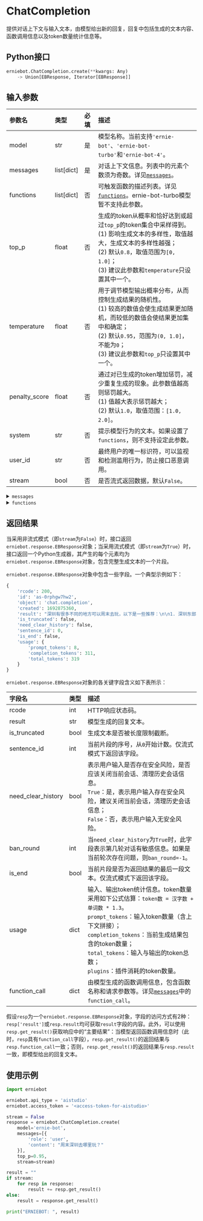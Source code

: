# ChatCompletion

提供对话上下文与输入文本，由模型给出新的回复，回复中包括生成的文本内容、函数调用信息以及token数量统计信息等。

## Python接口

```{.py .copy}
erniebot.ChatCompletion.create(**kwargs: Any)
    -> Union[EBResponse, Iterator[EBResponse]]
```

## 输入参数

| 参数名 | 类型 | 必填 | 描述 |
| :--- | :--- | :------- | :---- |
| model | str | 是 | 模型名称。当前支持`'ernie-bot'`、`'ernie-bot-turbo'`和`'ernie-bot-4'`。 |
| messages | list[dict] | 是 | 对话上下文信息。列表中的元素个数须为奇数。详见[`messages`](#messages)。 |
| functions | list[dict] | 否 | 可触发函数的描述列表。详见[`functions`](#functions)。ernie-bot-turbo模型暂不支持此参数。 |
| top_p | float | 否 | 生成的token从概率和恰好达到或超过`top_p`的token集合中采样得到。 <br>(1) 影响生成文本的多样性，取值越大，生成文本的多样性越强； <br>(2) 默认`0.8`，取值范围为`[0, 1.0]`； <br>(3) 建议此参数和`temperature`只设置其中一个。 |
| temperature | float | 否 | 用于调节模型输出概率分布，从而控制生成结果的随机性。 <br>(1) 较高的数值会使生成结果更加随机，而较低的数值会使结果更加集中和确定； <br>(2) 默认`0.95`，范围为`(0, 1.0]`，不能为`0`； <br>(3) 建议此参数和`top_p`只设置其中一个。 |
| penalty_score | float | 否 | 通过对已生成的token增加惩罚，减少重复生成的现象。此参数值越高则惩罚越大。 <br>(1) 值越大表示惩罚越大； <br>(2) 默认`1.0`，取值范围：`[1.0, 2.0]`。 |
| system | str | 否 | 提示模型行为的文本。如果设置了`functions`，则不支持设定此参数。 |
| user_id | str | 否 | 最终用户的唯一标识符，可以监视和检测滥用行为，防止接口恶意调用。 |
| stream | bool | 否 | 是否流式返回数据，默认`False`。 |

<details>
<summary><code name="messages">messages</code></summary>

`messages`为一个Python list，其中每个元素为一个dict。在如下示例中，为了与模型进行多轮对话，我们将模型的回复结果插入在`messages`中再继续请求：

```{.py .copy}
[
    {
        'role': 'user',
        'content': "你好啊"
    },
    {
        'role': 'assistant',
        'content': "你好，我是文心一言"
    },
    {
        'role': 'user',
        'content': "深圳周末去哪里玩好?"
    }
]
```

`messages`中的每个元素包含如下键值对：

| 键名 | 值类型 | 必填 | 值描述 |
|:--- | :---- | :--- | :---- |
| role | str | 是 | `'user'`表示用户，`'assistant'`表示对话助手，`'function'`表示函数。 |
| content | str or None | 是 | 当`role`不为`'function'`时，表示消息内容，必须设置此参数为非`None`值；当`role`为`'function'`时，表示函数响应参数，可以设置此参数为`None`。 |
| name | str | 否 | 消息的作者。当`role='function'`时，此参数必填，且是`function_call`中的`name`。 |
| function_call | dict | 否 | 由模型生成的函数调用，包含函数名称和请求参数等。 |

`function_call`为一个Python dict，其中包含如下键值对：

| 键名 | 值类型 | 必填 | 值描述 |
|:--- | :---- | :--- | :---- |
| name | str | 是 | 函数名称。 |
| thoughts | str | 否 | 模型思考过程。 |
| arguments | str | 是 | 请求参数。 |

</details>

<details>
<summary><code name="functions">functions</code></summary>

`functions`为一个Python list，其中每个元素为一个dict。示例如下：

```{.py .copy}
[
    {
        'name': 'get_current_temperature',
        'description': "获取指定城市的气温",
        'parameters': {
            'type': 'object',
            'properties': {
                'location': {
                    'type': 'string',
                    'description': "城市名称"
                },
                'unit': {
                    'type': 'string',
                    'enum': [
                        '摄氏度',
                        '华氏度'
                    ]
                }
            },
            'required': [
                'location',
                'unit'
            ]
        },
        'responses': {
            'type': 'object',
            'properties': {
                'temperature': {
                    'type': 'integer',
                    'description': "城市气温"
                },
                'unit': {
                    'type': 'string',
                    'enum': [
                        '摄氏度',
                        '华氏度'
                    ]
                }
            }
        }
    }
]
```

`functions`中的每个元素包含如下键值对：

| 键名 | 值类型 | 必填 | 值描述 |
|:--- | :---- | :--- | :---- |
| name | str | 是 | 函数名称。 |
| description | str | 是 | 对函数功能的描述。 |
| parameters | dict | 是 | 函数请求参数。采用[JSON Schema](https://json-schema.org/)格式。 |
| responses | dict | 否 | 函数响应参数。采用[JSON Schema](https://json-schema.org/)格式。 |
| examples | list[dict] | 否 | 函数调用示例。可提供与`messages`类似的对话上下文信息作为函数调用的例子。一个例子如下：`[{'role': 'user', 'content': "深圳市今天气温如何？"}, {'role': 'assistant', 'content': None, 'function_call': {'name': 'get_current_temperature', 'arguments': '{"location":"深圳市","unit":"摄氏度"}'}}, {'role': 'function', 'name': 'get_current_temperature', 'content': '{"temperature":25,"unit":"摄氏度"}'}]` |
| plugin_id | str | 否 | 标记函数关联的插件，便于数据统计。 |

</details>

## 返回结果

当采用非流式模式（即`stream`为`False`）时，接口返回`erniebot.response.EBResponse`对象；当采用流式模式（即`stream`为`True`）时，接口返回一个Python生成器，其产生的每个元素均为`erniebot.response.EBResponse`对象，包含完整生成文本的一个片段。

`erniebot.response.EBResponse`对象中包含一些字段。一个典型示例如下：

```python
{
    'rcode': 200,
    'id': 'as-0rphgw7hw2',
    'object': 'chat.completion',
    'created': 1692875360,
    'result': "深圳有很多不同的地方可以周末去玩，以下是一些推荐：\n\n1. 深圳东部：深圳东部有着美丽的海滩和壮观的山脉，是进行户外活动和探险的好地方。你可以去大梅沙海滨公园、小梅沙海洋世界、南澳岛等地方。\n2. 深圳中心城区：这里有许多购物中心、美食街、夜市等，可以品尝各种美食，逛街购物。你也可以去世界之窗、深圳华侨城等主题公园。\n3. 深圳西部：深圳西部有许多历史文化名胜和自然风光，比如深圳大学城、蛇口海上世界、南山海岸城等。\n4. 深圳郊区：深圳郊区有许多农业观光园、水果采摘园等，可以体验农家乐和亲近大自然。你可以去光明农场、欢乐田园等地方。\n5. 深圳室内：如果你想在周末找一个室内活动，可以去深圳的博物馆、艺术馆、电影院等，欣赏文化展览或者观看电影。\n\n以上是一些深圳周末游的推荐，你可以根据自己的兴趣和时间来选择合适的地方。",
    'is_truncated': false,
    'need_clear_history': false,
    'sentence_id': 0,
    'is_end': false,
    'usage': {
        'prompt_tokens': 8,
        'completion_tokens': 311,
        'total_tokens': 319
    }
}
```

`erniebot.response.EBResponse`对象的各关键字段含义如下表所示：

| 字段名 | 类型 | 描述 |
| :--- | :---- | :---- |
| rcode | int | HTTP响应状态码。 |
| result | str | 模型生成的回复文本。 |
| is_truncated | bool | 生成文本是否被长度限制截断。 |
| sentence_id | int | 当前片段的序号，从`0`开始计数。仅流式模式下返回该字段。 |
| need_clear_history | bool | 表示用户输入是否存在安全风险，是否应该关闭当前会话、清理历史会话信息。 <br>`True`：是，表示用户输入存在安全风险，建议关闭当前会话，清理历史会话信息； <br>`False`：否，表示用户输入无安全风险。 |
| ban_round | int | 当`need_clear_history`为`True`时，此字段表示第几轮对话有敏感信息。如果是当前轮次存在问题，则`ban_round=-1`。 |
| is_end | bool | 当前片段是否为返回结果的最后一段文本。仅流式模式下返回该字段。 |
| usage | dict | 输入、输出token统计信息。token数量采用如下公式估算：`token数 = 汉字数 + 单词数 * 1.3`。 <br>`prompt_tokens`：输入token数量（含上下文拼接）； <br>`completion_tokens`：当前生成结果包含的token数量； <br>`total_tokens`：输入与输出的token总数； <br>`plugins`：插件消耗的token数量。 |
| function_call | dict | 由模型生成的函数调用信息，包含函数名称和请求参数等。详见[`messages`](#messages)中的`function_call`。 |

假设`resp`为一个`erniebot.response.EBResponse`对象，字段的访问方式有2种：`resp['result']`或`resp.result`均可获取`result`字段的内容。此外，可以使用`resp.get_result()`获取响应中的“主要结果”：当模型返回函数调用信息时（此时，`resp`具有`function_call`字段），`resp.get_result()`的返回结果与`resp.function_call`一致；否则，`resp.get_result()`的返回结果与`resp.result`一致，即模型给出的回复文本。

## 使用示例

```{.py .copy}
import erniebot

erniebot.api_type = 'aistudio'
erniebot.access_token = '<access-token-for-aistudio>'

stream = False
response = erniebot.ChatCompletion.create(
    model='ernie-bot',
    messages=[{
        'role': 'user',
        'content': "周末深圳去哪里玩？"
    }],
    top_p=0.95,
    stream=stream)

result = ""
if stream:
    for resp in response:
        result += resp.get_result()
else:
    result = response.get_result()

print("ERNIEBOT: ", result)
```
